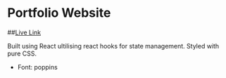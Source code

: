 # Portfolio Website
##[Live Link]()

Built using React ultilising react hooks for state management.
Styled with pure CSS.
- Font: poppins
